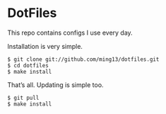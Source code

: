 # DotFiles

This repo contains configs I use every day.

Installation is very simple.

```
$ git clone git://github.com/ming13/dotfiles.git
$ cd dotfiles
$ make install
```

That’s all. Updating is simple too.

```
$ git pull
$ make install
```
